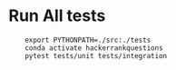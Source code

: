 
# Run All tests 
``` shell
    export PYTHONPATH=./src:./tests
    conda activate hackerrankquestions
    pytest tests/unit tests/integration
```